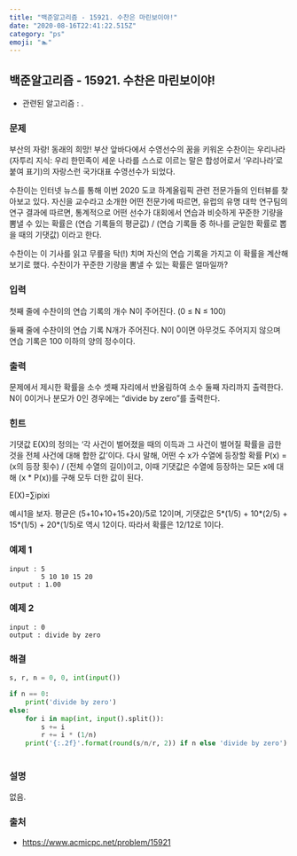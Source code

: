 ```yaml
---
title: "백준알고리즘 - 15921. 수찬은 마린보이야!"
date: "2020-08-16T22:41:22.515Z"
category: "ps"
emoji: "🏊"
---
```


## 백준알고리즘 - 15921. 수찬은 마린보이야!

- 관련된 알고리즘 : .

### 문제

부산의 자랑! 동래의 희망! 부산 앞바다에서 수영선수의 꿈을 키워온 수찬이는 우리나라(자투리 지식: 우리 한민족이 세운 나라를 스스로 이르는 말은 합성어로서 ‘우리나라’로 붙여 표기)의 자랑스런 국가대표 수영선수가 되었다.

수찬이는 인터넷 뉴스를 통해 이번 2020 도쿄 하계올림픽 관련 전문가들의 인터뷰를 찾아보고 있다. 자신을 교수라고 소개한 어떤 전문가에 따르면, 유럽의 유명 대학 연구팀의 연구 결과에 따르면, 통계적으로 어떤 선수가 대회에서 연습과 비슷하게 꾸준한 기량을 뽐낼 수 있는 확률은 (연습 기록들의 평균값) / (연습 기록들 중 하나를 균일한 확률로 뽑을 때의 기댓값) 이라고 한다.

수찬이는 이 기사를 읽고 무릎을 탁(!) 치며 자신의 연습 기록을 가지고 이 확률을 계산해보기로 했다. 수찬이가 꾸준한 기량을 뽐낼 수 있는 확률은 얼마일까?

### 입력

첫째 줄에 수찬이의 연습 기록의 개수 N이 주어진다. (0 ≤ N ≤ 100)

둘째 줄에 수찬이의 연습 기록 N개가 주어진다. N이 0이면 아무것도 주어지지 않으며 연습 기록은 100 이하의 양의 정수이다.

### 출력

문제에서 제시한 확률을 소수 셋째 자리에서 반올림하여 소수 둘째 자리까지 출력한다. N이 0이거나 분모가 0인 경우에는 “divide by zero”를 출력한다.

### 힌트

기댓값 E(X)의 정의는 ‘각 사건이 벌어졌을 때의 이득과 그 사건이 벌어질 확률을 곱한 것을 전체 사건에 대해 합한 값’이다. 다시 말해, 어떤 수 x가 수열에 등장할 확률 P(x) = (x의 등장 횟수) / (전체 수열의 길이)이고, 이때 기댓값은 수열에 등장하는 모든 x에 대해 (x * P(x))를 구해 모두 더한 값이 된다.

E(X)=∑ipixi

예시1을 보자. 평균은 (5+10+10+15+20)/5로 12이며, 기댓값은 5*(1/5) + 10*(2/5) + 15*(1/5) + 20*(1/5)로 역시 12이다. 따라서 확률은 12/12로 1이다.

### 예제 1

```
input : 5
        5 10 10 15 20
output : 1.00
```

### 예제 2

```
input : 0
output : divide by zero
```

### 해결

```python
s, r, n = 0, 0, int(input())

if n == 0:
    print('divide by zero')
else:
    for i in map(int, input().split()):
        s += i
        r += i * (1/n)
    print('{:.2f}'.format(round(s/n/r, 2)) if n else 'divide by zero')
    
```

### 설명

없음.

### 출처

- https://www.acmicpc.net/problem/15921
